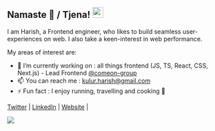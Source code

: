 

## Namaste 🙏 / Tjena! <img src="https://media.giphy.com/media/hvRJCLFzcasrR4ia7z/giphy.gif" width="25px">

I am Harish, a Frontend engineer, who likes to build seamless user-experiences on web. I also take a keen-interest in web performance.

My areas of interest are:

- 🔭 I’m currently working on : all things frontend (JS, TS, React, CSS, Next.js) - Lead Frontend [@comeon-group](https://wearecomeon.com/)
- 📫 You can reach me : kulur.harish@gmail.com
- ⚡ Fun fact : I enjoy running, travelling and cooking  🌱

 [Twitter](https://twitter.com/hkulur) | 
 [LinkedIn](https://linkedin.com/in/harishkulur) | 
 [Website](https://hkulur.com) | 

![](https://img.shields.io/github/followers/hkulur?label=follow&logo=github&style=flat-square)
